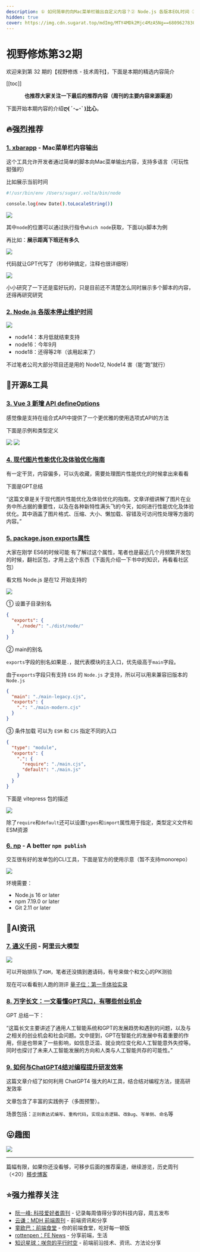 ```yaml
---
description: ① 如何简单的向Mac菜单栏输出自定义内容？② Node.js 各版本EOL时间 ③ Vue3 新增defineOptions API ④ exports 属性 ⑤ 一个交互友好的单包发布工具 ⑥ 阿里云的chat机器人 ⑦ chatGPT风口？⑧ 如何与chatGPT结对编程提升研发效率
hidden: true
cover: https://img.cdn.sugarat.top/mdImg/MTY4MDk2Mjc4MzA5Ng==680962783096
---
```


# 视野修炼第32期

欢迎来到第 32 期的【视野修炼 - 技术周刊】，下面是本期的精选内容简介

[[toc]]

<center>

**​也推荐大家关注一下最后的推荐内容（周刊的主要内容来源渠道）**
</center>


下面开始本期内容的介绍**ღ( ´･ᴗ･` )比心**。
## 🔥强烈推荐
### [1. xbarapp](https://xbarapp.com/) - Mac菜单栏内容输出
这个工具允许开发者通过简单的脚本向Mac菜单输出内容，支持多语言（可玩性挺强的）

比如展示当前时间

```sh
#!/usr/bin/env /Users/sugar/.volta/bin/node

console.log(new Date().toLocaleString())
```
![](https://img.cdn.sugarat.top/mdImg/MTY4MDk1ODEyNDY1Nw==680958124657)

其中`node`的位置可以通过执行指令`which node`获取，下面以js脚本为例

再比如：**展示距离下班还有多久**

![](https://img.cdn.sugarat.top/mdImg/MTY4MDk1ODY4NDE4Nw==680958684187)

代码就让GPT代写了（秒秒钟搞定，注释也很详细呀）

![](https://img.cdn.sugarat.top/mdImg/MTY4MDk1ODU4Nzc2MA==680958587760)

小小研究了一下还是蛮好玩的，只是目前还不清楚怎么同时展示多个脚本的内容，还得再研究研究

### [2. Node.js 各版本停止维护时间](https://github.com/nodejs/Release)

![](https://img.cdn.sugarat.top/mdImg/MTY4MDk1ODk2MDU3NA==680958960574)

* node14：本月低就结束支持
* node16：今年9月
* node18：还得等2年（该用起来了）

不过笔者公司大部分项目还是用的 Node12, Node14 害（能“跑”就行）

## 🔧开源&工具
### [3. Vue 3 新增 API defineOptions](https://github.com/vuejs/core/pull/5738)
感觉像是支持在组合式API中提供了一个更优雅的使用选项式API的方法

下面是示例和类型定义

![](https://img.cdn.sugarat.top/mdImg/MTY4MDk1OTIwNzA3Mg==680959207072)
![](https://img.cdn.sugarat.top/mdImg/MTY4MDk1OTIyOTM3OA==680959229378)

### [4. 现代图片性能优化及体验优化指南](https://mp.weixin.qq.com/s/LN-fBf-RigSfS_XtU_19JQ)
有一定干货，内容偏多，可以先收藏，需要处理图片性能优化的时候拿出来看看

下面是GPT总结

“这篇文章是关于现代图片性能优化及体验优化的指南。文章详细讲解了图片在业务中所占据的重要性，以及在各种新特性满头飞的今天，如何进行性能优化及体验优化。其中涵盖了图片格式、压缩、大小、懒加载、容错及可访问性处理等方面的内容。”

### [5. package.json exports属性](https://es6.ruanyifeng.com/#docs/module-loader#package-json-%E7%9A%84-exports-%E5%AD%97%E6%AE%B5)
大家在刚学 ES6的时候可能 有了解过这个属性，笔者也是最近几个月频繁开发包的时候，翻社区包，才用上这个东西（下面先介绍一下书中的知识，再看看社区包）

看文档 Node.js 是在12 开始支持的

![](https://img.cdn.sugarat.top/mdImg/MTY4MDk1OTg2ODc4NQ==680959868785)

① 设置子目录别名
```json
{
  "exports": {
    "./node/": "./dist/node/"
  }
}
```
② main的别名

`exports`字段的别名如果是`.`，就代表模块的主入口，优先级高于`main`字段。

由于`exports`字段只有支持 `ES6` 的 `Node.js` 才支持，所以可以用来兼容旧版本的 `Node.js`

```json
{
  "main": "./main-legacy.cjs",
  "exports": {
    ".": "./main-modern.cjs"
  }
}
```

③ 条件加载
可以为 `ESM` 和 `CJS` 指定不同的入口
```json
{
  "type": "module",
  "exports": {
    ".": {
      "require": "./main.cjs",
      "default": "./main.js"
    }
  }
}
```

下面是 vitepress 包的描述

![](https://img.cdn.sugarat.top/mdImg/MTY4MDk2MTE3MDE1Nw==680961170158)

除了`require`和`default`还可以设置`types`和`import`属性用于指定，类型定义文件和ESM资源

### [6. np](https://github.com/sindresorhus/np) - A better `npm publish`
交互很有好的发单包的CLI工具，下面是官方的使用示意（暂不支持monorepo）

![](https://img.cdn.sugarat.top/mdImg/MTY4MDk2Mjk3NzQwMQ==np.gif)

环境需要：
* Node.js 16 or later
* npm 7.19.0 or later
* Git 2.11 or later


## 🤖AI资讯

### [7. 通义千问](https://tongyi.aliyun.com/) - 阿里云大模型

![](https://img.cdn.sugarat.top/mdImg/MTY4MDk2Mjc4MzA5Ng==680962783096)

可以开始排队了`XDM`，笔者还没搞到邀请码，有号来做个和文心的PK测验

现在可以看看别人跑的测评 [量子位：第一手体验实录](https://mp.weixin.qq.com/s/olGY9Cm6hO1h8C9DSy7_qA)


### [8. 万字长文：一文看懂GPT风口，有哪些创业机会](https://mp.weixin.qq.com/s/gPqOAzX4sWZtXDPFjc16Ow)
GPT 总结一下：

“这篇长文主要讲述了通用人工智能系统和GPT的发展趋势和遇到的问题，以及与之相关的创业机会和社会问题。文中提到，GPT在智能化的发展中有着重要的作用，但是也带来了一些影响，如信息泛滥、就业岗位变化和人工智能意外失控等。同时也探讨了未来人工智能发展的方向和人类与人工智能共存的可能性。”

### [9. 如何与ChatGPT4结对编程提升研发效率](https://mp.weixin.qq.com/s/8xqDF0GwWt_JPctWyKikQg)

这篇文章介绍了如何利用 ChatGPT4 强大的AI工具，结合结对编程方法，提高研发效率

文章包含了丰富的实践例子（多图预警）。

场景包括：`正则表达式编写`、`重构代码`，`实现业务逻辑`、`改Bug`、`写单侧`、`命名`等

## 😛趣图

![](https://img.cdn.sugarat.top/mdImg/MTY4MDk2MzY1MTgzNQ==680963651835)

---

篇幅有限，如果你还没看够，可移步后面的推荐渠道，继续游览，历史周刊（<20）[移步博客](https://www.dmsrs.org/weekly/index.html)

## ⭐️强力推荐关注
* [阮一峰: 科技爱好者周刊](https://www.ruanyifeng.com/blog/archives.html) - 记录每周值得分享的科技内容，周五发布
* [云谦：MDH 前端周刊](https://www.yuque.com/chencheng/mdh-weekly) - 前端资讯和分享
* [童欧巴：前端食堂](https://github.com/Geekhyt/weekly) - 你的前端食堂，吃好每一顿饭
* [rottenpen：FE News](https://rottenpen.zhubai.love/) - 分享前端，生活
* [知识星球：咲奈的平行时空](https://wx.zsxq.com/dweb2/index/group/15552285284822) - 前端前沿技术、资讯、方法论分享
